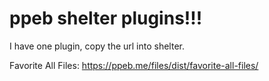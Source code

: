 # ppeb shelter plugins!!!

I have one plugin, copy the url into shelter.

Favorite All Files: https://ppeb.me/files/dist/favorite-all-files/
